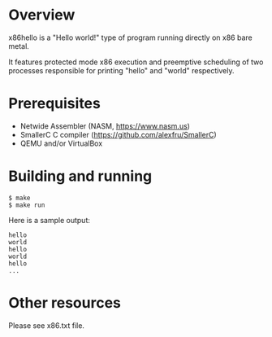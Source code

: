 # Overview

x86hello is a "Hello world!" type of program running directly on x86 bare metal.

It features protected mode x86 execution and preemptive scheduling of two processes responsible for printing "hello" and "world" respectively.


# Prerequisites

* Netwide Assembler (NASM, https://www.nasm.us)
* SmallerC C compiler (https://github.com/alexfru/SmallerC)
* QEMU and/or VirtualBox


# Building and running

```
$ make
$ make run
```

Here is a sample output:

```
hello
world
hello
world
hello
...
```


# Other resources

Please see x86.txt file.

